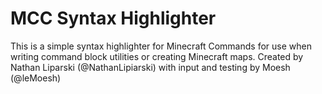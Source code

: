 # MCC Syntax Highlighter
This is a simple syntax highlighter for Minecraft Commands for use when writing command block utilities or creating Minecraft maps.
Created by Nathan Liparski (@NathanLipiarski) with input and testing by Moesh (@leMoesh)

